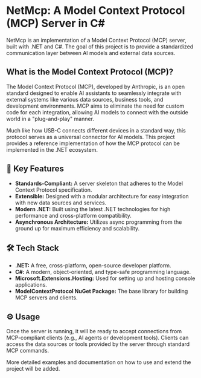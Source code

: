 # NetMcp: A Model Context Protocol (MCP) Server in C#

NetMcp is an implementation of a Model Context Protocol (MCP) server, built with .NET and C#. The goal of this project is to provide a standardized communication layer between AI models and external data sources.

## What is the Model Context Protocol (MCP)?

The Model Context Protocol (MCP), developed by Anthropic, is an open standard designed to enable AI assistants to seamlessly integrate with external systems like various data sources, business tools, and development environments. MCP aims to eliminate the need for custom code for each integration, allowing AI models to connect with the outside world in a "plug-and-play" manner.  

Much like how USB-C connects different devices in a standard way, this protocol serves as a universal connector for AI models. This project provides a reference implementation of how the MCP protocol can be implemented in the .NET ecosystem.

## 🚀 Key Features

- **Standards-Compliant:** A server skeleton that adheres to the Model Context Protocol specification.  
- **Extensible:** Designed with a modular architecture for easy integration with new data sources and services.  
- **Modern .NET:** Built using the latest .NET technologies for high performance and cross-platform compatibility.  
- **Asynchronous Architecture:** Utilizes async programming from the ground up for maximum efficiency and scalability.  

## 🛠️ Tech Stack

- **.NET:** A free, cross-platform, open-source developer platform.  
- **C#:** A modern, object-oriented, and type-safe programming language.  
- **Microsoft.Extensions.Hosting:** Used for setting up and hosting console applications.  
- **ModelContextProtocol NuGet Package:** The base library for building MCP servers and clients.  

## ⚙️ Usage

Once the server is running, it will be ready to accept connections from MCP-compliant clients (e.g., AI agents or development tools). Clients can access the data sources or tools provided by the server through standard MCP commands.  

More detailed examples and documentation on how to use and extend the project will be added.
